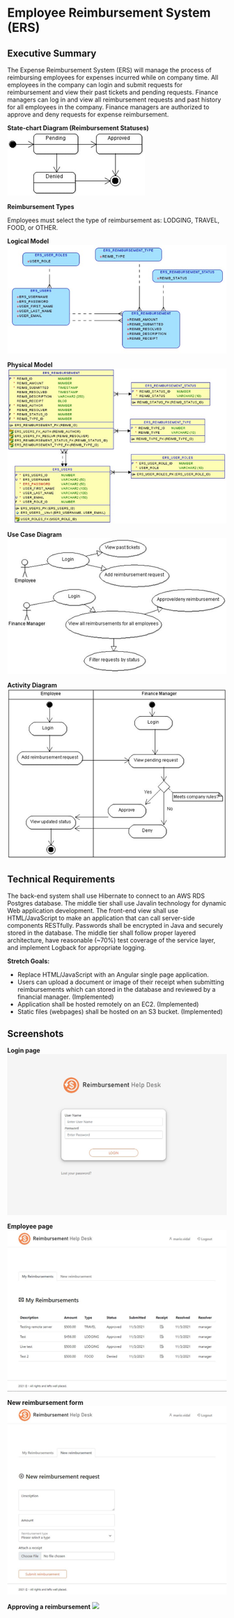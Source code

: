 # Employee Reimbursement System (ERS)

## Executive Summary
The Expense Reimbursement System (ERS) will manage the process of reimbursing employees for expenses incurred while on company time. All employees in the company can login and submit requests for reimbursement and view their past tickets and pending requests. Finance managers can log in and view all reimbursement requests and past history for all employees in the company. Finance managers are authorized to approve and deny requests for expense reimbursement.

**State-chart Diagram (Reimbursement Statuses)** 
![](./imgs/state-chart.jpg)

**Reimbursement Types**

Employees must select the type of reimbursement as: LODGING, TRAVEL, FOOD, or OTHER.

**Logical Model**
![](./imgs/logical.jpg)

**Physical Model**
![](./imgs/physical.jpg)

**Use Case Diagram**
![](./imgs/use-case.jpg)

**Activity Diagram**
![](./imgs/activity.jpg)

## Technical Requirements

The back-end system shall use Hibernate to connect to an AWS RDS Postgres database. The middle tier shall use Javalin technology for dynamic Web application development. The front-end view shall use HTML/JavaScript to make an application that can call server-side components RESTfully. Passwords shall be encrypted in Java and securely stored in the database. The middle tier shall follow proper layered architecture, have reasonable (~70%) test coverage of the service layer, and implement Logback for appropriate logging. 

**Stretch Goals:**
* Replace HTML/JavaScript with an Angular single page application. 
* Users can upload a document or image of their receipt when submitting reimbursements which can stored in the database and reviewed by a financial manager. (Implemented)
* Application shall be hosted remotely on an EC2. (Implemented)
* Static files (webpages) shall be hosted on an S3 bucket. (Implemented)

## Screenshots

**Login page**
![](./imgs/ss0.JPG)

**Employee page**
![](./imgs/ss1.JPG)

**New reimbursement form**
![](./imgs/ss2.JPG)

**Approving a reimbursement**
![](./imgs/ss3.JPG)
